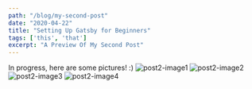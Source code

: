 ```yaml
---
path: "/blog/my-second-post"
date: "2020-04-22"
title: "Setting Up Gatsby for Beginners" 
tags: ['this', 'that']
excerpt: "A Preview Of My Second Post"
---
```

In progress, here are some pictures! :) 
![post2-image1](https://user-images.githubusercontent.com/19617248/85216086-ac6f0780-b34e-11ea-90bb-9f1fc990ac96.png)
![post2-image2](https://user-images.githubusercontent.com/19617248/85216088-ad079e00-b34e-11ea-9a3b-ac909de8c933.png)
![post2-image3](https://user-images.githubusercontent.com/19617248/85216089-aed16180-b34e-11ea-81c3-856b2c29ebd9.png)
![post2-image4](https://user-images.githubusercontent.com/19617248/85216090-b0028e80-b34e-11ea-8569-f044ffe72d1c.png)